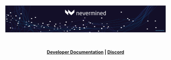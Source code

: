 <p align="center">
  <a href="https://docs.nevermined.io/">
    <img src="https://raw.githubusercontent.com/nevermined-io/assets/main/images/logo/banner_logo.png">
  </a>
</p>

<br/>
<h4 align='center'>
  <a href="https://docs.nevermined.io/">Developer Documentation</a> | <a href="https://discord.gg/GZju2qScKq">Discord</a>
</h4>
